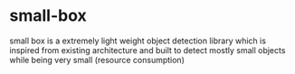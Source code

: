 # small-box
small box is a extremely light weight object detection library which is inspired from existing architecture and built to detect mostly small objects while being very small (resource consumption)
